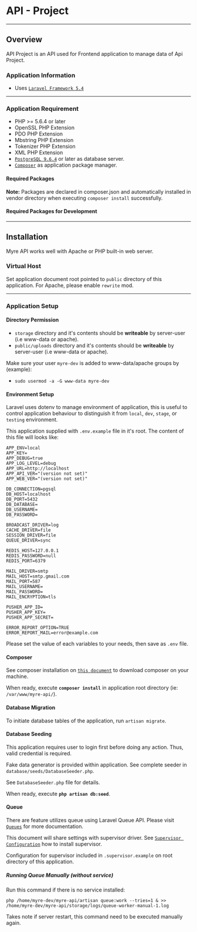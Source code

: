 # API - Project

----------

## Overview

API Project is an API used for Frontend application to manage data of Api Project.

### Application Information

* Uses [`Laravel Framework 5.4`](https://laravel.com/docs/5.4/)

----------

### Application Requirement

* PHP >= 5.6.4 or later
* OpenSSL PHP Extension
* PDO PHP Extension
* Mbstring PHP Extension
* Tokenizer PHP Extension
* XML PHP Extension
* [`PostgreSQL 9.6.4`](https://www.postgresql.org/docs/9.6/static/release-9-6-4.html) or later as database server.
* [`Composer`](https://getcomposer.org/) as application package manager.

#### Required Packages

**Note:** Packages are declared in composer.json and automatically installed in vendor directory when executing `composer install` successfully.

#### Required Packages for Development


----------

## Installation

Myre API works well with Apache or PHP built-in web server.

### Virtual Host

Set application document root pointed to `public` directory of this application.
For Apache, please enable `rewrite` mod.

----------

### Application Setup

#### Directory Permission
* `storage` directory and it's contents should be **writeable** by server-user (i.e www-data or apache).
* `public/uploads` directory and it's contents should be **writeable** by server-user (i.e www-data or apache).

Make sure your user `myre-dev` is added to www-data/apache groups by (example):
* `sudo usermod -a -G www-data myre-dev`

#### Environment Setup

Laravel uses dotenv to manage environment of application, this is useful to control application behaviour to distinguish it from `local`, `dev`, `stage`, or `testing` environment.

This application supplied with `.env.example` file in it's root. The content of this file will looks like:
```
APP_ENV=local
APP_KEY=
APP_DEBUG=true
APP_LOG_LEVEL=debug
APP_URL=http://localhost
APP_API_VER="(version not set)"
APP_WEB_VER="(version not set)"

DB_CONNECTION=pgsql
DB_HOST=localhost
DB_PORT=5432
DB_DATABASE=
DB_USERNAME=
DB_PASSWORD=

BROADCAST_DRIVER=log
CACHE_DRIVER=file
SESSION_DRIVER=file
QUEUE_DRIVER=sync

REDIS_HOST=127.0.0.1
REDIS_PASSWORD=null
REDIS_PORT=6379

MAIL_DRIVER=smtp
MAIL_HOST=smtp.gmail.com
MAIL_PORT=587
MAIL_USERNAME=
MAIL_PASSWORD=
MAIL_ENCRYPTION=tls

PUSHER_APP_ID=
PUSHER_APP_KEY=
PUSHER_APP_SECRET=

ERROR_REPORT_OPTION=TRUE
ERROR_REPORT_MAIL=error@example.com

```

Please set the value of each variables to your needs, then save as `.env` file.

#### Composer

See composer installation on [`this document`](https://getcomposer.org/doc/00-intro.md) to download composer on your machine.

When ready, execute **`composer install`** in application root directory (ie: `/var/www/myre-api/`).

#### Database Migration

To initiate database tables of the application, run `artisan migrate`.

#### Database Seeding

This application requires user to login first before doing any action. Thus, valid credential is required.

Fake data generator is provided within application. See complete seeder in `database/seeds/DatabaseSeeder.php`.

See `DatabaseSeeder.php` file for details.

When ready, execute **`php artisan db:seed`**.

#### Queue

There are feature utilizes queue using Laravel Queue API. Please visit [`Queues`](https://laravel.com/docs/5.4/queues) for more documentation.

This document will share settings with supervisor driver. See [`Supervisor Configuration`](https://laravel.com/docs/5.4/queues#supervisor-configuration) how to install supervisor.

Configuration for supervisor included in `.supervisor.example` on root directory of this application.

##### Running Queue Manually (without service)

Run this command if there is no service installed:

`php /home/myre-dev/myre-api/artisan queue:work --tries=1 & >> /home/myre-dev/myre-api/storage/logs/queue-worker-manual-1.log`

Takes note if server restart, this command need to be executed manually again.
